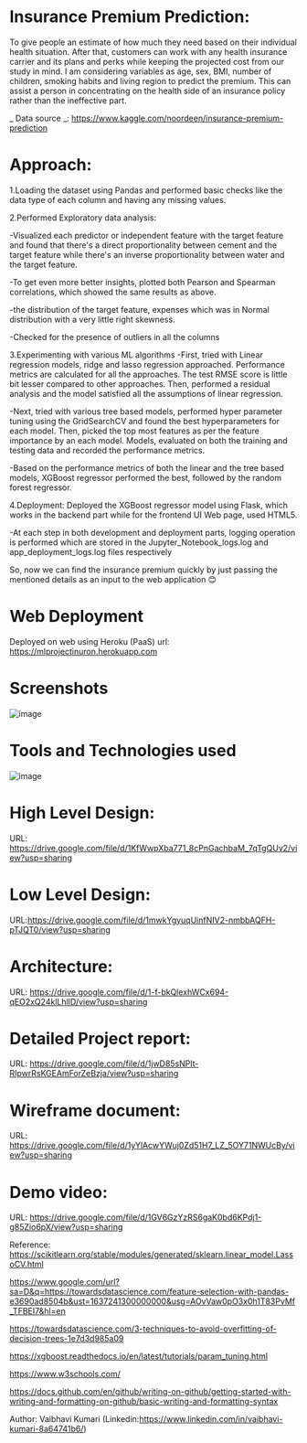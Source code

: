 # Insurance Premium Prediction:
To give people an estimate of how much they need based on their individual health situation. After that, customers can work with any health insurance carrier and its plans and perks while keeping the projected cost from our study in mind. I am considering variables as age, sex, BMI, number of children, smoking habits and living region to predict the premium. This can assist a person in concentrating on the health side of an insurance policy rather than the ineffective part.

_ Data source _: https://www.kaggle.com/noordeen/insurance-premium-prediction

# Approach:
1.Loading the dataset using Pandas and performed basic checks like the data type of each column and having any missing values.

2.Performed Exploratory data analysis:

-Visualized each predictor or independent feature with the target feature and found that there's a direct proportionality between cement and the target feature while there's an inverse proportionality between water and the target feature.

-To get even more better insights, plotted both Pearson and Spearman correlations, which showed the same results as above.

-the distribution of the target feature, expenses which was in Normal distribution with a very little right skewness.

-Checked for the presence of outliers in all the columns

3.Experimenting with various ML algorithms
-First, tried with Linear regression models, ridge and lasso regression approached. Performance metrics are calculated for all the approaches. The test RMSE score is little bit lesser compared to other approaches. Then, performed a residual analysis and the model satisfied all the assumptions of linear regression.

-Next, tried with various tree based models, performed hyper parameter tuning using the GridSearchCV and found the best hyperparameters for each model. Then, picked the top most features as per the feature importance by an each model. Models, evaluated on both the training and testing data and recorded the performance metrics.

-Based on the performance metrics of both the linear and the tree based models, XGBoost regressor performed the best, followed by the random forest regressor.

4.Deployment: Deployed the XGBoost regressor model using Flask, which works in the backend part while for the frontend UI Web page, used HTML5.

-At each step in both development and deployment parts, logging operation is performed which are stored in the Jupyter_Notebook_logs.log and app_deployment_logs.log files respectively


So, now we can find the insurance premium quickly by just passing the mentioned details as an input to the web application 😊

# Web Deployment
Deployed on web using Heroku (PaaS) url: https://mlprojectinuron.herokuapp.com


# Screenshots
![image](https://user-images.githubusercontent.com/73634081/143826759-34bc5619-e830-42ea-b3a7-97f790e21932.png)
# Tools and Technologies used
![image](https://user-images.githubusercontent.com/73634081/143826962-8d0285e7-bbb5-4a03-a62d-9272efffd05c.png)
# High Level Design:
URL: https://drive.google.com/file/d/1KfWwpXba771_8cPnGachbaM_7qTgQUv2/view?usp=sharing


# Low Level Design:
URL:https://drive.google.com/file/d/1mwkYgyuqUinfNIV2-nmbbAQFH-pTJQT0/view?usp=sharing


# Architecture:
URL: https://drive.google.com/file/d/1-f-bkQlexhWCx694-qEO2xQ24klLhlID/view?usp=sharing


# Detailed Project report:
URL: https://drive.google.com/file/d/1jwD85sNPlt-RIpwrRsKGEAmForZeBzja/view?usp=sharing


# Wireframe document:
URL: https://drive.google.com/file/d/1yYlAcwYWuj0Zd51H7_LZ_5OY71NWUcBy/view?usp=sharing

# Demo video:
URL: https://drive.google.com/file/d/1GV6GzYzRS6gaK0bd6KPdj1-g85Zio6pX/view?usp=sharing


Reference:
https://scikitlearn.org/stable/modules/generated/sklearn.linear_model.LassoCV.html

https://www.google.com/url?sa=D&q=https://towardsdatascience.com/feature-selection-with-pandas-e3690ad8504b&ust=1637241300000000&usg=AOvVaw0pO3x0h1T83PvMf_TFBEI7&hl=en

https://towardsdatascience.com/3-techniques-to-avoid-overfitting-of-decision-trees-1e7d3d985a09

https://xgboost.readthedocs.io/en/latest/tutorials/param_tuning.html

https://www.w3schools.com/

https://docs.github.com/en/github/writing-on-github/getting-started-with-writing-and-formatting-on-github/basic-writing-and-formatting-syntax

Author:
Vaibhavi Kumari  (Linkedin:https://www.linkedin.com/in/vaibhavi-kumari-8a64741b6/)
